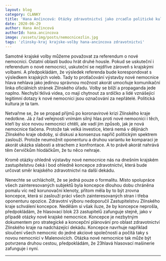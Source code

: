 ```yaml
---
layout: blog
category: CLANKY
title: 'Hana Ančincová: Otázky zdravotnictví jako zrcadlo politické kultury'
date: 2020-06-29
author: Hana Ančincová
authorId: hana.ancincova
image: /assets/img/posts/nemocnicezlin.jpg
tags: 'zlinsky-kraj krajske-volby hana-ancincova zdravotnictvi'
---
```


Samotné krajské volby můžeme považovat za referendum o nové nemocnici. Ostatní oblasti budou hrát druhé housle. Pokud se uskuteční i referendum o nové nemocnici, uskuteční se nejdříve zároveň s krajskými volbami. A předpokládám, že výsledek referenda bude korespondovat s výsledkem krajských voleb. Tady to protlačování výstavby nové nemocnice hlava nehlava jako jedinou správnou možnost akorát umocňuje komunikační linka oficiálních stránek Zlínského úřadu. Volby se blíží a propaganda jede naplno. Nechybí tklivá videa, co mají chytnout za srdíčko a lidé vznášející legitimní dotazy k nové nemocnici jsou označování za nepřátelé. Politická kultura je ta tam. 

Netvařme se, že se propad příjmů po koronavirové krizi Zlínského kraje nedotkne. Já z řad veřejnosti vnímám silný hlas proti nové nemocnici i těch, kteří by sice novou nemocnici chtěli, ale vadí jim způsob, jak je nová nemocnice tlačena. Protože tak velká investice, která nemá v dějinách Zlínského kraje obdoby, si diskusi a konsenzus napříč politickým spektrem zaslouží. Protože neumožnit oponenturu a druhou variantu ke komparaci je akorát ukázka slabosti a strachem z konfrontace. A to právě akorát nahrává těm červíčkům hlodáčkům, že tu něco nehraje. 

Kromě otázky ohledně výstavby nové nemocnice nás na dnešním krajském zastupitelstvu čeká i bod ohledně koncepce zdravotnictví, která bude určovat směr krajského zdravotnictví na další dekádu.

Nenechte se uchlácholit, že se jedná pouze o formalitu. Místo spolupráce všech zainteresovaných subjektů byla koncepce dlouhou dobu chráněna pomalu víc než korunovační klenoty, přitom měla by to být zrovna koncepce, která si zaslouží práci všech zainteresovaných stran i třeba oponenturu opozice. Zdravotní výboru nedoporučil Zastupitelstvu Zlínského kraje schválení koncepce. Nedělám si však iluze, že by koncepce neprošla, předpokládám, že hlasovací blok 23 zastupitelů zafunguje stejně, jako v případě otázky nové krajské nemocnice. Koncepce je nezbytným dokumentem pro strategické a koncepční plánování pro oblast zdravotnictví Zlínského kraje na nadcházející dekádu. Koncepce navrhuje například sloučení všech nemocnic do jedné akciové společnosti a počítá taky s novou nemocnicí v Malenovicích. Otázka nové nemocnice tak může být potvrzena druhou cestou, předpokládám, že 23hlavá hlasovací mašinerie zafunguje i nyní.

---
